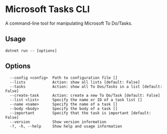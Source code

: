# Microsoft Tasks CLI

A command-line tool for manipulating Microsoft To Do/Tasks.

## Usage

```
dotnet run -- [options]
```

## Options

```
  --config <config>  Path to configuration file []
  --lists            Action: show all lists [default: False]
  --tasks            Action: show all To Dos/Tasks in a list [default: False]
  --create-task      Action: create a new To Do/Task [default: False]
  --list <list>      Specify the name or ID of a task list []
  --name <name>      Specify the name of a task []
  --body <body>      Specify the body of a task []
  --important        Specify that the task is important [default: False]
  --version          Show version information
  -?, -h, --help     Show help and usage information
```
